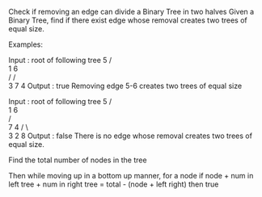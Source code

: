 Check if removing an edge can divide a Binary Tree in two halves
Given a Binary Tree, find if there exist edge whose removal creates two trees of equal size.

Examples:

Input : root of following tree
           5
         /   \
       1      6    
      /      /  \
     3      7    4
Output : true
Removing edge 5-6 creates two trees of equal size


Input : root of following tree
           5
         /   \
       1      6    
            /  \
           7    4
         /  \    \
        3    2    8
Output : false
There is no edge whose removal creates two trees
of equal size.


Find the total number of nodes in the tree

Then while moving up in a bottom up manner, 
for a node if
node + num in left tree + num in right tree = total - (node + left right)
then true
